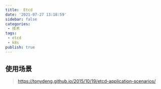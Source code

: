 ```yaml
---
title:  Etcd
date: '2021-07-27 13:18:59'
sidebar: false
categories:
 - 技术
tags:
 - etcd
 - k8s
publish: true
---
```


## 使用场景

> https://tonydeng.github.io/2015/10/19/etcd-application-scenarios/